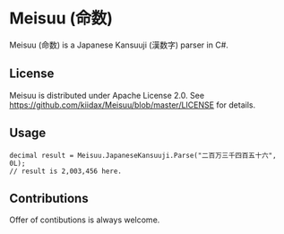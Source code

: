 # Meisuu (命数)

Meisuu (命数) is a Japanese Kansuuji (漢数字) parser in C#.

## License

Meisuu is distributed under Apache License 2.0. See
https://github.com/kiidax/Meisuu/blob/master/LICENSE
for details.

## Usage

```
decimal result = Meisuu.JapaneseKansuuji.Parse("二百万三千四百五十六", 0L);
// result is 2,003,456 here.
```

## Contributions

Offer of contibutions is always welcome.
